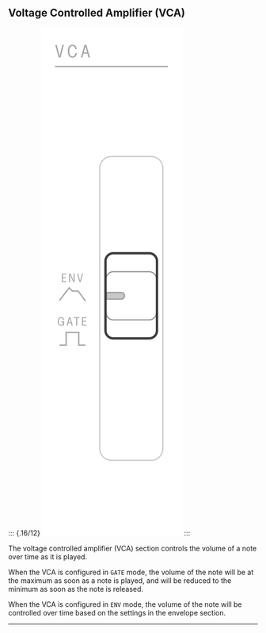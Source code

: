 ## Voltage Controlled Amplifier (VCA)

<article>

::: {.16/12}
![FIGURE 1.9](assets/sb01-vca.svg)
:::

The voltage controlled amplifier (VCA) section controls the volume of a note over time as it is played.

When the VCA is configured in `GATE` mode, the volume of the note will be at the maximum as soon as a note is played, and will be reduced to the minimum as soon as the note is released.

When the VCA is configured in `ENV` mode, the volume of the note will be controlled over time based on the settings in the envelope section.

</article>

---
